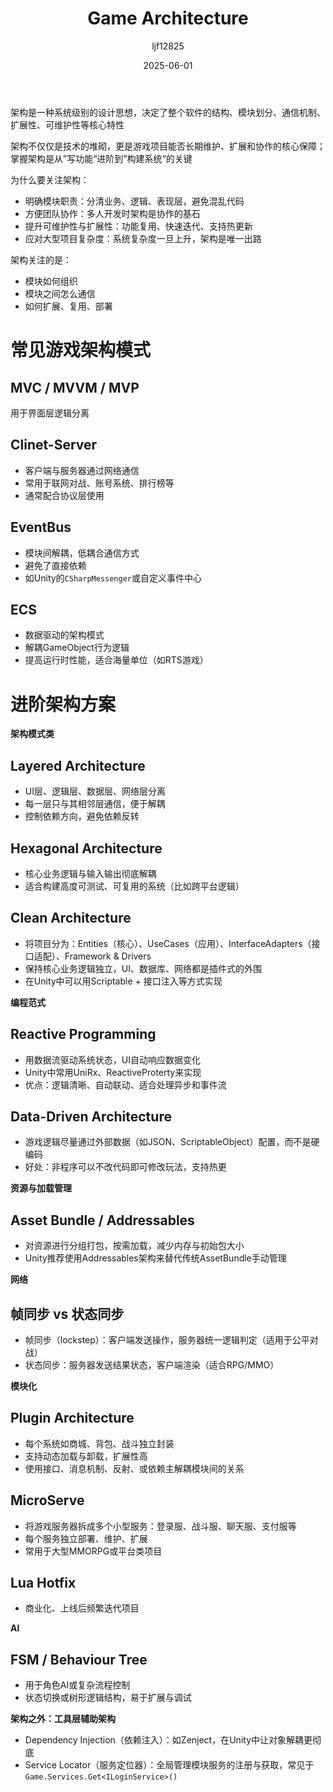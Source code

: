 ﻿---
title: "Game Architecture"
date: 2025-06-01
categories: [Note]
tags: [Unity, Architecture]
author: "ljf12825"
summary: Common Architecture in game development
---
架构是一种系统级别的设计思想，决定了整个软件的结构、模块划分、通信机制、扩展性、可维护性等核心特性

架构不仅仅是技术的堆砌，更是游戏项目能否长期维护、扩展和协作的核心保障；掌握架构是从”写功能“进阶到”构建系统“的关键

为什么要关注架构：
- 明确模块职责：分清业务、逻辑、表现层，避免混乱代码
- 方便团队协作：多人开发时架构是协作的基石
- 提升可维护性与扩展性：功能复用、快速迭代、支持热更新
- 应对大型项目复杂度：系统复杂度一旦上升，架构是唯一出路


架构关注的是：
- 模块如何组织
- 模块之间怎么通信
- 如何扩展、复用、部署

# 常见游戏架构模式
## MVC / MVVM / MVP
用于界面层逻辑分离

## Clinet-Server
- 客户端与服务器通过网络通信
- 常用于联网对战、账号系统、排行榜等
- 通常配合协议层使用

## EventBus
- 模块间解耦，低耦合通信方式
- 避免了直接依赖
- 如Unity的`CSharpMessenger`或自定义事件中心



## ECS
- 数据驱动的架构模式
- 解耦GameObject行为逻辑
- 提高运行时性能，适合海量单位（如RTS游戏）

# 进阶架构方案
**架构模式类**
## Layered Architecture
- UI层、逻辑层、数据层、网络层分离
- 每一层只与其相邻层通信，便于解耦
- 控制依赖方向，避免依赖反转

## Hexagonal Architecture
- 核心业务逻辑与输入输出彻底解耦
- 适合构建高度可测试、可复用的系统（比如跨平台逻辑）

## Clean Architecture
- 将项目分为：Entities（核心）、UseCases（应用）、InterfaceAdapters（接口适配）、Framework & Drivers
- 保持核心业务逻辑独立，UI、数据库、网络都是插件式的外围
- 在Unity中可以用Scriptable + 接口注入等方式实现

**编程范式**
## Reactive Programming
- 用数据流驱动系统状态，UI自动响应数据变化
- Unity中常用UniRx、ReactiveProterty来实现
- 优点：逻辑清晰、自动联动、适合处理异步和事件流

## Data-Driven Architecture
- 游戏逻辑尽量通过外部数据（如JSON、ScriptableObject）配置，而不是硬编码
- 好处：非程序可以不改代码即可修改玩法，支持热更

**资源与加载管理**
## Asset Bundle / Addressables
- 对资源进行分组打包，按需加载，减少内存与初始包大小
- Unity推荐使用Addressables架构来替代传统AssetBundle手动管理

**网络**
## 帧同步 vs 状态同步
- 帧同步（lockstep）：客户端发送操作，服务器统一逻辑判定（适用于公平对战）
- 状态同步：服务器发送结果状态，客户端渲染（适合RPG/MMO）

**模块化**
## Plugin Architecture
- 每个系统如商城、背包、战斗独立封装
- 支持动态加载与卸载，扩展性高
- 使用接口、消息机制、反射、或依赖主解耦模块间的关系

## MicroServe
- 将游戏服务器拆成多个小型服务：登录服、战斗服、聊天服、支付服等
- 每个服务独立部署、维护、扩展
- 常用于大型MMORPG或平台类项目

## Lua Hotfix
- 商业化、上线后频繁迭代项目

**AI**
## FSM / Behaviour Tree
- 用于角色AI或复杂流程控制
- 状态切换或树形逻辑结构，易于扩展与调试

**架构之外：工具层辅助架构**
- Dependency Injection（依赖注入）：如Zenject，在Unity中让对象解耦更彻底
- Service Locator（服务定位器）：全局管理模块服务的注册与获取，常见于`Game.Services.Get<ILoginService>()`
